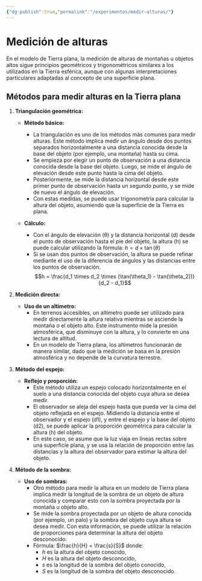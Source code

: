 ```yaml
---
{"dg-publish":true,"permalink":"/experimentos/medir-alturas/"}
---
```




# Medición de alturas

En el modelo de Tierra plana, la medición de alturas de montañas u objetos altos sigue principios geométricos y trigonométricos similares a los utilizados en la Tierra esférica, aunque con algunas interpretaciones particulares adaptadas al concepto de una superficie plana.

## Métodos para medir alturas en la Tierra plana

1. **Triangulación geométrica:**

   - **Método básico:** 
     - La triangulación es uno de los métodos más comunes para medir alturas. Este método implica medir un ángulo desde dos puntos separados horizontalmente a una distancia conocida desde la base del objeto (por ejemplo, una montaña) hasta su cima. 
     - Se empieza por elegir un punto de observación a una distancia conocida desde la base del objeto. Luego, se mide el ángulo de elevación desde este punto hasta la cima del objeto.
     - Posteriormente, se mide la distancia horizontal desde este primer punto de observación hasta un segundo punto, y se mide de nuevo el ángulo de elevación.
     - Con estas medidas, se puede usar trigonometría para calcular la altura del objeto, asumiendo que la superficie de la Tierra es plana.

   - **Cálculo:**
     - Con el ángulo de elevación (θ) y la distancia horizontal (d) desde el punto de observación hasta el pie del objeto, la altura (h) se puede calcular utilizando la fórmula: $h = d \times \tan(\theta)$
     - Si se usan dos puntos de observación, la altura se puede refinar mediante el uso de la diferencia de ángulos y las distancias entre los puntos de observación.
$$h = \frac{d_1 \times d_2 \times (\tan(\theta_1) - \tan(\theta_2))}{d_2 - d_1}$$

2. **Medición directa:**

   - **Uso de un altímetro:**
     - En terrenos accesibles, un altímetro puede ser utilizado para medir directamente la altura relativa mientras se asciende la montaña o el objeto alto. Este instrumento mide la presión atmosférica, que disminuye con la altura, y lo convierte en una lectura de altitud.
     - En un modelo de Tierra plana, los altímetros funcionarán de manera similar, dado que la medición se basa en la presión atmosférica y no depende de la curvatura terrestre.

3. **Método del espejo:**

   - **Reflejo y proporción:**
     - Este método utiliza un espejo colocado horizontalmente en el suelo a una distancia conocida del objeto cuya altura se desea medir.
     - El observador se aleja del espejo hasta que pueda ver la cima del objeto reflejada en el espejo. Midiendo la distancia entre el observador y el espejo (d1), y entre el espejo y la base del objeto (d2), se puede aplicar la proporción geométrica para calcular la altura (h) del objeto.
     - En este caso, se asume que la luz viaja en líneas rectas sobre una superficie plana, y se usa la relación de proporción entre las distancias y la altura del observador para estimar la altura del objeto.

4. **Método de la sombra:**

   - **Uso de sombras:**
     - Otro método para medir la altura en un modelo de Tierra plana implica medir la longitud de la sombra de un objeto de altura conocida y comparar esto con la sombra proyectada por la montaña u objeto alto.
     - Se mide la sombra proyectada por un objeto de altura conocida (por ejemplo, un palo) y la sombra del objeto cuya altura se desea medir. Con esta información, se puede utilizar la relación de proporciones para determinar la altura del objeto desconocido.
     - Fórmula: $\frac{h}{H} = \frac{s}{S}$
       donde:
       - $h$ es la altura del objeto conocido,
       - $H$ es la altura del objeto desconocido,
       - $s$ es la longitud de la sombra del objeto conocido,
       - $S$ es la longitud de la sombra del objeto desconocido.
